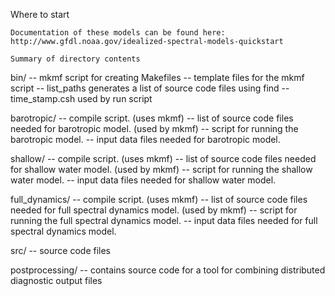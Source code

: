 Where to start
~~~~~~~~~~~~~~
Documentation of these models can be found here:
http://www.gfdl.noaa.gov/idealized-spectral-models-quickstart

Summary of directory contents
~~~~~~~~~~~~~~~~~~~~~~~~~~~~~
bin/
     -- mkmf script for creating Makefiles
     -- template files for the mkmf script
     -- list_paths generates a list of source code files using find
     -- time_stamp.csh used by run script

barotropic/ -- compile script. (uses mkmf)
            -- list of source code files needed for barotropic model. (used by mkmf)
            -- script for running the barotropic model.
            -- input data files needed for barotropic model.

shallow/   -- compile script. (uses mkmf)
           -- list of source code files needed for shallow water model. (used by mkmf)
           -- script for running the shallow water model.
           -- input data files needed for shallow water model.

full_dynamics/ -- compile script. (uses mkmf)
               -- list of source code files needed for full spectral dynamics model. (used by mkmf)
               -- script for running the full spectral dynamics model.
               -- input data files needed for full spectral dynamics model.

src/ -- source code files

postprocessing/ -- contains source code for a tool for combining distributed diagnostic output files
